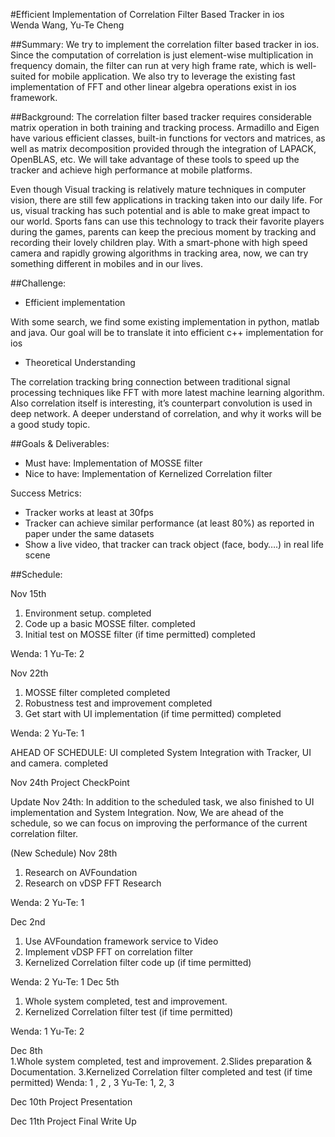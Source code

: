 #Efficient Implementation of Correlation Filter Based Tracker in ios 	 
Wenda Wang, Yu-Te Cheng	
											
##Summary: 
We try to implement the correlation filter based tracker in ios. Since the computation of correlation is just element-wise multiplication in frequency domain, the filter can run at very high frame rate, which is well-suited for mobile application. We also try to leverage the existing fast implementation of FFT and other linear algebra operations exist in ios framework.
					
##Background: 
The correlation filter based tracker requires considerable matrix operation in both training and tracking process. Armadillo and Eigen have various efficient classes, built-in functions for vectors and matrices, as well as matrix decomposition provided through the integration of LAPACK, OpenBLAS, etc. We will take advantage of these tools to speed up the tracker and achieve high performance at mobile platforms. 

Even though Visual tracking is relatively mature techniques in computer vision, there are still few applications in tracking taken into our daily life. For us, visual tracking has such potential and is able to make great impact to our world. Sports fans can use this technology to track their favorite players during the games, parents can keep the precious moment by tracking and recording their lovely children play. With a smart-phone with high speed camera and rapidly growing algorithms in tracking area, now, we can try something different in mobiles and in our lives.
					
##Challenge:
- Efficient implementation 

With some search, we find some existing implementation in python, matlab and java. Our goal will be to translate it into efficient c++ implementation for ios

- Theoretical Understanding

The correlation tracking bring connection between traditional signal processing techniques like FFT with more latest machine learning algorithm. Also correlation itself is interesting, it’s counterpart convolution is used in deep network. A deeper understand of correlation, and why it works will be a good study topic.

##Goals & Deliverables:
- Must have: Implementation of MOSSE filter
- Nice to have: Implementation of Kernelized Correlation filter

Success Metrics:
- Tracker works at least at 30fps
- Tracker can achieve similar performance (at least 80%) as reported in paper under the same datasets
- Show a live video, that tracker can track object (face, body….) in real life scene  		 							

##Schedule: 

Nov 15th  
   1. Environment setup.	completed
   2. Code up a basic MOSSE filter.	completed
   3. Initial test on MOSSE filter (if time permitted)	completed
   
   Wenda:   1                              Yu-Te:  2

Nov 22th  
   1. MOSSE filter completed 	completed
   2. Robustness test and improvement	completed
   3. Get start with UI implementation (if time permitted)	completed
   
   Wenda:   2                              Yu-Te: 1

AHEAD OF SCHEDULE:
UI 	completed 
System Integration with Tracker, UI and camera. 	    completed


Nov 24th  Project CheckPoint

Update Nov 24th: 
In addition to the scheduled task, we also finished to UI implementation and System Integration. Now, We are ahead of the schedule, so we can focus on improving the performance of the current correlation filter.

(New Schedule)
Nov 28th   
   1. Research on AVFoundation 
   2. Research on vDSP FFT Research

   Wenda:   2                           Yu-Te:  1

Dec 2nd   
   1. Use AVFoundation framework service to Video 
   2. Implement vDSP FFT on correlation filter
   3. Kernelized Correlation filter code up (if time permitted)

   Wenda:   2                           Yu-Te:  1
Dec 5th     
   1. Whole system completed, test  and improvement. 
   2. Kernelized Correlation filter test (if time permitted)
   
   Wenda:     1                               Yu-Te: 2

Dec 8th    
   1.Whole system completed, test and improvement. 
   2.Slides preparation & Documentation.
   3.Kernelized Correlation filter completed and test (if time permitted)
   Wenda:     1 , 2 , 3			 	 Yu-Te: 1, 2, 3

Dec 10th   Project Presentation

Dec 11th   Project Final Write Up


						
					 				
			
		

